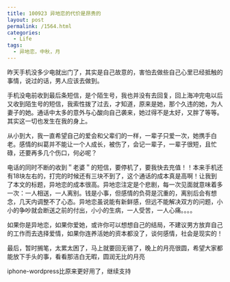 ```yaml
---
title: 100923 异地恋的代价是昂贵的
layout: post
permalink: /1564.html
categories:
  - Life
tags:
  - 异地恋，中秋，月
---
```

昨天手机没多少电就出门了，其实是自己故意的，害怕去做些自己心里已经抵触的事情，说过的话，男人应该去做到。

手机没电前收到最后条短信，是个陌生号，我也并没有去回复，回上海冲完电以后又收到陌生号的短信，我索性拨了过去，才知道，原来是她，那个久违的她，为人妻子的她。通话中太多的意外与心酸向自己袭来，她过得不是太好，又胖了等等。其实这一切也发生在我的身上。

从小到大，我一直希望自己的爱会和父辈们的一样，一辈子只爱一次，她携手白老。感情的纠葛并不能让一个人成长，被伤了，会记一辈子，一辈子很短，且忙碌，还要再多几个伤口，何必呢？

电话的同时不断的收到＂老婆＂的短信，要停机了，要我快去充值！！本来手机还有18块左右的，打完的时候还有三块不到了，这个通话的成本真是高啊！让我到了本文的标题，异地恋的成本很高。异地恋注定是个悲剧，每一次见面就意味着多一次：一人相送，一人离别。钱是小事，但感情的负荷是沉重的，离别后会有想念，几天内调整不了心态。异地恋虽说能有新鲜感，但远不能解决双方的问题，小小的争吵就会断送之前的付出，小小的生病，一人受苦，一人心痛。。。。

如果你是异地恋，如果你爱她，或许你可以想想自己的结局，不建议男方放弃自己的工作而去选择爱情，如果你连养活她的资本都没了，谈何感情，社会是现实的！

最后，暂时搁笔，太累太困了，马上就要回无锡了，晚上的月亮很圆，希望大家都能放下手头的事，看看那洁白无暇，圆润无比的月亮

iphone-wordpress比原来更好用了，继续支持